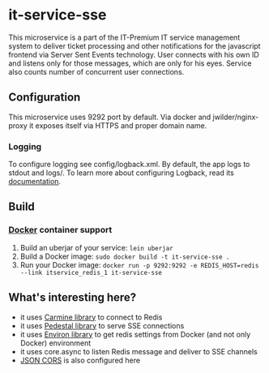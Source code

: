 # it-service-sse

This microservice is a part of the IT-Premium IT service management system to deliver ticket processing and other notifications for 
the javascript frontend via Server Sent Events technology. User connects with his own ID and listens only for 
those messages, which are only for his eyes. Service also counts number of concurrent user connections.

## Configuration

This microservice uses 9292 port by default. Via docker and jwilder/nginx-proxy it exposes itself via HTTPS and proper domain name.

### Logging

To configure logging see config/logback.xml. By default, the app logs to stdout and logs/.
To learn more about configuring Logback, read its [documentation](http://logback.qos.ch/documentation.html).

## Build

### [Docker](https://www.docker.com/) container support

1. Build an uberjar of your service: `lein uberjar`
2. Build a Docker image: `sudo docker build -t it-service-sse .`
3. Run your Docker image: `docker run -p 9292:9292 -e REDIS_HOST=redis --link itservice_redis_1 it-service-sse`


## What's interesting here?

- it uses [Carmine library](https://github.com/ptaoussanis/carmine) to connect to Redis
- it uses [Pedestal library](https://github.com/pedestal/pedestal) to serve SSE connections
- it uses [Environ library](https://github.com/weavejester/environ) to get redis settings from Docker (and not only Docker) environment
- it uses core.async to listen Redis message and deliver to SSE channels
- [JSON CORS](https://www.eriwen.com/javascript/how-to-cors/) is also configured here

